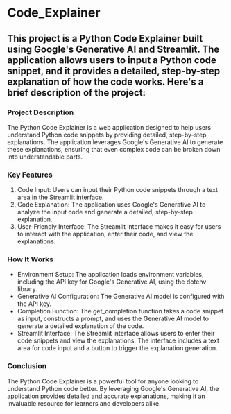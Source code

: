 # Code_Explainer

## This project is a Python Code Explainer built using Google's Generative AI and Streamlit. The application allows users to input a Python code snippet, and it provides a detailed, step-by-step explanation of how the code works. Here's a brief description of the project:

### Project Description
The Python Code Explainer is a web application designed to help users understand Python code snippets by providing detailed, step-by-step explanations. The application leverages Google's Generative AI to generate these explanations, ensuring that even complex code can be broken down into understandable parts.

### Key Features
1. Code Input: Users can input their Python code snippets through a text area in the Streamlit interface.
2. Code Explanation: The application uses Google's Generative AI to analyze the input code and generate a detailed, step-by-step explanation.
3. User-Friendly Interface: The Streamlit interface makes it easy for users to interact with the application, enter their code, and view the explanations.

### How It Works
* Environment Setup: The application loads environment variables, including the API key for Google's Generative AI, using the dotenv library.
* Generative AI Configuration: The Generative AI model is configured with the API key.
* Completion Function: The get_completion function takes a code snippet as input, constructs a prompt, and uses the Generative AI model to generate a detailed explanation of the code.
* Streamlit Interface: The Streamlit interface allows users to enter their code snippets and view the explanations. The interface includes a text area for code input and a button to trigger the explanation generation.

### Conclusion
The Python Code Explainer is a powerful tool for anyone looking to understand Python code better. By leveraging Google's Generative AI, the application provides detailed and accurate explanations, making it an invaluable resource for learners and developers alike.

